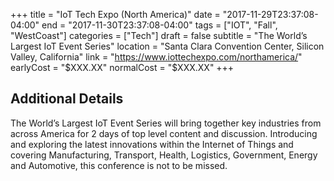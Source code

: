 +++
title = "IoT Tech Expo (North America)"
date = "2017-11-29T23:37:08-04:00"
end = "2017-11-30T23:37:08-04:00"
tags = ["IOT", "Fall", "WestCoast"]
categories = ["Tech"]
draft = false
subtitle = "The World’s Largest IoT Event Series"
location = "Santa Clara Convention Center, Silicon Valley, California"
link = "https://www.iottechexpo.com/northamerica/"
earlyCost = "$XXX.XX"
normalCost = "$XXX.XX"
+++

<!--more-->

## Additional Details

The World’s Largest IoT Event Series will bring together key industries from across America for 2 days of top level content and discussion. Introducing and exploring the latest innovations within the Internet of Things and covering  Manufacturing, Transport, Health, Logistics, Government, Energy and Automotive, this conference is not to be missed.
